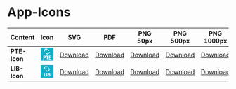 # App-Icons

| Content      | Icon         | SVG                 | PDF                 |       PNG 50px        | PNG 500px              | PNG 1000px              |
| ------------ | ------------ | ------------------- | ------------------- | :-------------------: | ---------------------- | ----------------------- |
| **PTE-Icon** | ![PTE-PNG50] | [Download][PTE-SVG] | [Download][PTE-PDF] | [Download][PTE-PNG50] | [Download][PTE-PNG500] | [Download][PTE-PNG1000] |
| **LIB-Icon** | ![LIB-PNG50] | [Download][LIB-SVG] | [Download][LIB-PDF] | [Download][LIB-PNG50] | [Download][LIB-PNG500] | [Download][LIB-PNG1000] |

[PTE-SVG]: app-icon-pte.svg
[PTE-PDF]: app-icon-pte.pdf
[PTE-PNG50]: app-icon-pte-50px.png
[PTE-PNG500]: app-icon-pte-500px.png
[PTE-PNG1000]: app-icon-pte-1000px.png

[LIB-SVG]: app-icon-lib.svg
[LIB-PDF]: app-icon-lib.pdf
[LIB-PNG50]: app-icon-lib-50px.png
[LIB-PNG500]: app-icon-lib-500px.png
[LIB-PNG1000]: app-icon-lib-1000px.png
